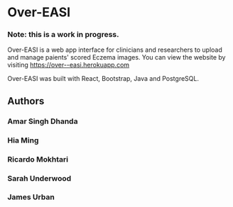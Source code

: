 # Over-EASI

### Note: this is a work in progress.

Over-EASI is a web app interface for clinicians and researchers to upload and manage paients' scored Eczema images. You can view the website by visiting https://over--easi.herokuapp.com

Over-EASI was built with React, Bootstrap, Java and PostgreSQL.

## Authors
### Amar Singh Dhanda
### Hia Ming
### Ricardo Mokhtari
### Sarah Underwood
### James Urban